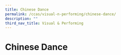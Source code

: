 ```yaml
---
title: Chinese Dance
permalink: /ccas/visual-n-performing/chinese-dance/
description: ""
third_nav_title: Visual & Performing
---
```

# Chinese Dance
